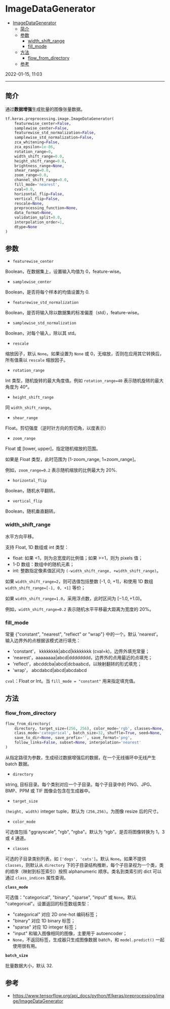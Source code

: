 # ImageDataGenerator

- [ImageDataGenerator](#imagedatagenerator)
  - [简介](#简介)
  - [参数](#参数)
    - [width_shift_range](#width_shift_range)
    - [fill_mode](#fill_mode)
  - [方法](#方法)
    - [flow_from_directory](#flow_from_directory)
  - [参考](#参考)

2022-01-15, 11:03
***

## 简介

通过**数据增强**生成批量的图像张量数据。

```python
tf.keras.preprocessing.image.ImageDataGenerator(
    featurewise_center=False,
    samplewise_center=False,
    featurewise_std_normalization=False,
    samplewise_std_normalization=False,
    zca_whitening=False,
    zca_epsilon=1e-06,
    rotation_range=0,
    width_shift_range=0.0,
    height_shift_range=0.0,
    brightness_range=None,
    shear_range=0.0,
    zoom_range=0.0,
    channel_shift_range=0.0,
    fill_mode='nearest',
    cval=0.0,
    horizontal_flip=False,
    vertical_flip=False,
    rescale=None,
    preprocessing_function=None,
    data_format=None,
    validation_split=0.0,
    interpolation_order=1,
    dtype=None
)
```

## 参数

- `featurewise_center`

Boolean，在数据集上，设置输入均值为 0，feature-wise。

- `samplewise_center`

Boolean，是否将每个样本的均值设置为 0.

- `featurewise_std_normalization`

Boolean，是否将输入除以数据集的标准偏差（std），feature-wise。

- `samplewise_std_normalization`

Boolean，对每个输入，除以其 std。

- `rescale`

缩放因子，默认 `None`。如果设置为 `None` 或 0，无缩放，否则在应用其它转换后，所有值乘以 `rescale` 缩放因子。

- `rotation_range`

Int 类型，随机旋转的最大角度值。例如 `rotation_range=40` 表示随机旋转的最大角度为 40°。

- `height_shift_range`

同 `width_shift_range`。

- `shear_range`

Float。剪切强度（逆时针方向的剪切角，以度表示）

- `zoom_range`

Float 或 [lower, upper]，指定随机缩放的范围。

如果是 Float 类型，此时范围为 [1-zoom_range, 1+zoom_range]。

例如，`zoom_range=0.2` 表示随机缩放的比例最大为 20%.

- `horizontal_flip`

Boolean，随机水平翻转。

- `vertical_flip`

Boolean，随机垂直翻转。

### width_shift_range

水平方向平移。

支持 Float, 1D 数组或 int 类型：

- float: 如果 <1，则为总宽度的比例值；如果 >=1，则为 pixels 值；
- 1-D 数组：数组中的随机元素；
- int: 整数指定像素值区间为 `(-width_shift_range, +width_shift_range)`。

如果 `width_shift_range=2`，则可选值包括整数 [-1, 0, +1]，和使用 1D 数组 `width_shift_range=[-1, 0, +1]` 等价；

如果 `width_shift_range=1.0`，采用浮点数，此时区间为 $[-1.0, +1.0)$。

例如，`width_shift_range=0.2` 表示随机水平平移最大距离为宽度的 20%。

### fill_mode

常量 {"constant", "nearest", "reflect" or "wrap"} 中的一个。默认 'nearest'。输入边界外的点根据该模式进行填充：

- 'constant'， kkkkkkkk|abcd|kkkkkkkk (cval=k)，边界外填充常量；
- 'nearest'，aaaaaaaa|abcd|dddddddd，边界外的点用最近的点填充；
- 'reflect'，abcddcba|abcd|dcbaabcd，以映射翻转的形式填充；
- 'wrap'， abcdabcd|abcd|abcdabcd

`cval`：Float or Int。当 `fill_mode = "constant"` 用来指定填充值。

## 方法

### flow_from_directory

```python
flow_from_directory(
    directory, target_size=(256, 256), color_mode='rgb', classes=None,
    class_mode='categorical', batch_size=32, shuffle=True, seed=None,
    save_to_dir=None, save_prefix='', save_format='png',
    follow_links=False, subset=None, interpolation='nearest'
)
```

从指定路径为参数，生成经过数据增强后的数据，在一个无线循环中无线产生 batch 数据。

- `directory`

string, 目标目录。每个类别对应一个子目录。每个子目录中的 PNG、JPG、BMP、PPM 或 TIF 图像会包含在生成器中。

- `target_size`

`(height, width)` integer tuple，默认为 `(256,256)`。为图像 resize 后的尺寸。

- `color_mode`

可选值包括 "ggrayscale", "rgb", "rgba"。默认为 “rgb”。是否将图像转换为 1，3 或 4 通道。

- `classes`

可选的子目录类别列表，如 `['dogs', 'cats']`。默认 `None`。如果不提供 `classes`，则默认从 `directory` 下的子目录结构推断，每个子目录视为一个类，类的顺序（映射到标签索引）按照 alphanumeric 顺序。类名到类索引的 dict 可以通过 `class_indices` 属性查询。

**`class_mode`**

可选值："categorical", "binary", "sparse", "input" 或 `None`。默认 "categorical"。设置返回的标签数组类型：

- "categorical" 对应 2D one-hot 编码标签；
- "binary" 对应 1D binary 标签；
- "sparse" 对应 1D integer 标签；
- "input" 和输入图像相同的图像，主要用于 autoencoder；
- `None`，不返回标签，生成器只生成图像数据 batch，和 `model.predict()` 一起使用很有用。

**`batch_size`**

批量数据大小，默认 32.

## 参考

- https://www.tensorflow.org/api_docs/python/tf/keras/preprocessing/image/ImageDataGenerator
